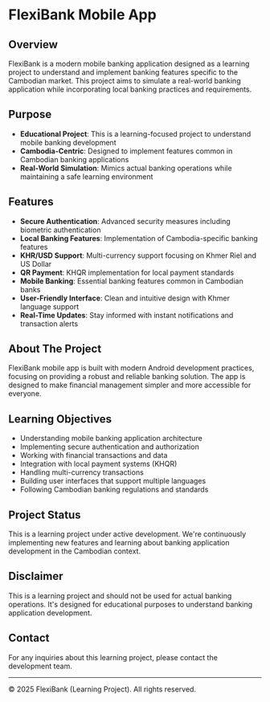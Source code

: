# FlexiBank Mobile App

## Overview
FlexiBank is a modern mobile banking application designed as a learning project to understand and implement banking features specific to the Cambodian market. This project aims to simulate a real-world banking application while incorporating local banking practices and requirements.

## Purpose
- **Educational Project**: This is a learning-focused project to understand mobile banking development
- **Cambodia-Centric**: Designed to implement features common in Cambodian banking applications
- **Real-World Simulation**: Mimics actual banking operations while maintaining a safe learning environment

## Features
- **Secure Authentication**: Advanced security measures including biometric authentication
- **Local Banking Features**: Implementation of Cambodia-specific banking features
- **KHR/USD Support**: Multi-currency support focusing on Khmer Riel and US Dollar
- **QR Payment**: KHQR implementation for local payment standards
- **Mobile Banking**: Essential banking features common in Cambodian banks
- **User-Friendly Interface**: Clean and intuitive design with Khmer language support
- **Real-Time Updates**: Stay informed with instant notifications and transaction alerts

## About The Project
FlexiBank mobile app is built with modern Android development practices, focusing on providing a robust and reliable banking solution. The app is designed to make financial management simpler and more accessible for everyone.

## Learning Objectives
- Understanding mobile banking application architecture
- Implementing secure authentication and authorization
- Working with financial transactions and data
- Integration with local payment systems (KHQR)
- Handling multi-currency transactions
- Building user interfaces that support multiple languages
- Following Cambodian banking regulations and standards

## Project Status
This is a learning project under active development. We're continuously implementing new features and learning about banking application development in the Cambodian context.

## Disclaimer
This is a learning project and should not be used for actual banking operations. It's designed for educational purposes to understand banking application development.

## Contact
For any inquiries about this learning project, please contact the development team.

---

© 2025 FlexiBank (Learning Project). All rights reserved.
